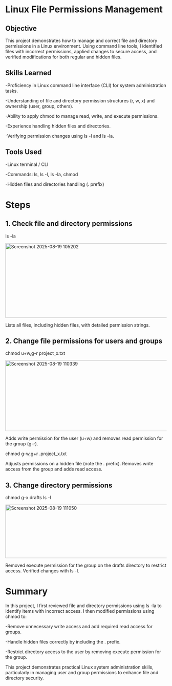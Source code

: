 # Linux File Permissions Management

## Objective

This project demonstrates how to manage and correct file and directory permissions in a Linux environment. Using command line tools, I identified files with incorrect permissions, applied changes to secure access, and verified modifications for both regular and hidden files.

## Skills Learned

-Proficiency in Linux command line interface (CLI) for system administration tasks.

-Understanding of file and directory permission structures (r, w, x) and ownership (user, group, others).

-Ability to apply chmod to manage read, write, and execute permissions.

-Experience handling hidden files and directories.

-Verifying permission changes using ls -l and ls -la.

## Tools Used

-Linux terminal / CLI

-Commands: ls, ls -l, ls -la, chmod

-Hidden files and directories handling (. prefix)

# Steps

## 1. Check file and directory permissions
ls -la

<img width="957" height="233" alt="Screenshot 2025-08-19 105202" src="https://github.com/user-attachments/assets/84c3ecfc-ab72-44a6-806a-9d1233edc38d" />

Lists all files, including hidden files, with detailed permission strings.

## 2. Change file permissions for users and groups
chmod u+w,g-r project_x.txt

<img width="737" height="221" alt="Screenshot 2025-08-19 110339" src="https://github.com/user-attachments/assets/ac260bd3-c578-40ac-b88b-7f1be1626680" />

Adds write permission for the user (u+w) and removes read permission for the group (g-r).

chmod g-w,g+r .project_x.txt


Adjusts permissions on a hidden file (note the . prefix). Removes write access from the group and adds read access.

## 3. Change directory permissions
chmod g-x drafts
ls -l

<img width="668" height="167" alt="Screenshot 2025-08-19 111050" src="https://github.com/user-attachments/assets/6fafda9e-4c36-44d8-9a78-05c2b79009d9" />

Removed execute permission for the group on the drafts directory to restrict access. Verified changes with ls -l.

# Summary

In this project, I first reviewed file and directory permissions using ls -la to identify items with incorrect access. I then modified permissions using chmod to:

  -Remove unnecessary write access and add required read access for groups.

  -Handle hidden files correctly by including the . prefix.

  -Restrict directory access to the user by removing execute permission for the group.

This project demonstrates practical Linux system administration skills, particularly in managing user and group permissions to enhance file and directory security.
